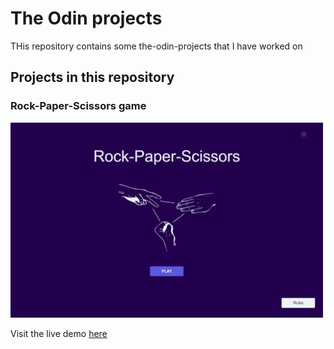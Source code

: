 # The Odin projects

THis repository contains some the-odin-projects that I have worked on

## Projects in this repository

### Rock-Paper-Scissors game

<img src="./rock-paper-scissors/images/darkthemeview.jpeg" alt="Tasks" width="500">

Visit the live demo [here](https://the-odin-projects.vercel.app/)
